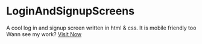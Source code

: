 # LoginAndSignupScreens
A cool log in and signup screen written in html &amp; css. It is mobile friendly too<br>
Wann see my work? <a href="https://abhishekdevzone.github.io/LoginAndSignupScreens/">Visit Now</a>

